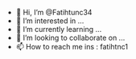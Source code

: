 - 👋 Hi, I’m @Fatihtunc34
- 👀 I’m interested in ...
- 🌱 I’m currently learning ...
- 💞️ I’m looking to collaborate on ...
- 📫 How to reach me 
ins : fatihtnc1

<!---
Fatihtunc34/Fatihtunc34 is a ✨ special ✨ repository because its `README.md` (this file) appears on your GitHub profile.
You can click the Preview link to take a look at your changes.
--->
